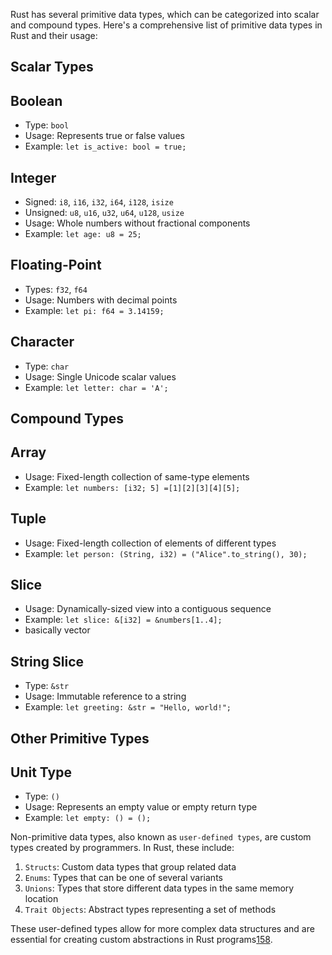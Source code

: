 Rust has several primitive data types, which can be categorized into scalar and compound types. Here's a comprehensive list of primitive data types in Rust and their usage:

## Scalar Types

## Boolean

- Type: `bool`
- Usage: Represents true or false values
- Example: `let is_active: bool = true;`

## Integer

- Signed: `i8`, `i16`, `i32`, `i64`, `i128`, `isize`
- Unsigned: `u8`, `u16`, `u32`, `u64`, `u128`, `usize`
- Usage: Whole numbers without fractional components
- Example: `let age: u8 = 25;`

## Floating-Point

- Types: `f32`, `f64`
- Usage: Numbers with decimal points
- Example: `let pi: f64 = 3.14159;`
## Character

- Type: `char`
- Usage: Single Unicode scalar values
- Example: `let letter: char = 'A';`

## Compound Types

## Array

- Usage: Fixed-length collection of same-type elements
- Example: `let numbers: [i32; 5] =[1][2][3][4][5];`

## Tuple

- Usage: Fixed-length collection of elements of different types
- Example: `let person: (String, i32) = ("Alice".to_string(), 30);`

## Slice

- Usage: Dynamically-sized view into a contiguous sequence
- Example: `let slice: &[i32] = &numbers[1..4];`
- basically vector 

## String Slice

- Type: `&str`
- Usage: Immutable reference to a string
- Example: `let greeting: &str = "Hello, world!";`

## Other Primitive Types

## Unit Type

- Type: `()`
- Usage: Represents an empty value or empty return type
- Example: `let empty: () = ();`

Non-primitive data types, also known as `user-defined types`, are custom types created by programmers. In Rust, these include:

1. `Structs`: Custom data types that group related data
2. `Enums`: Types that can be one of several variants
3. `Unions`: Types that store different data types in the same memory location
4. `Trait Objects`: Abstract types representing a set of methods

These user-defined types allow for more complex data structures and are essential for creating custom abstractions in Rust programs[1](https://blog.logrocket.com/understanding-primitive-data-types-rust/)[5](https://doc.rust-lang.org/book/ch03-02-data-types.html)[8](https://doc.rust-lang.org/reference/types.html).



